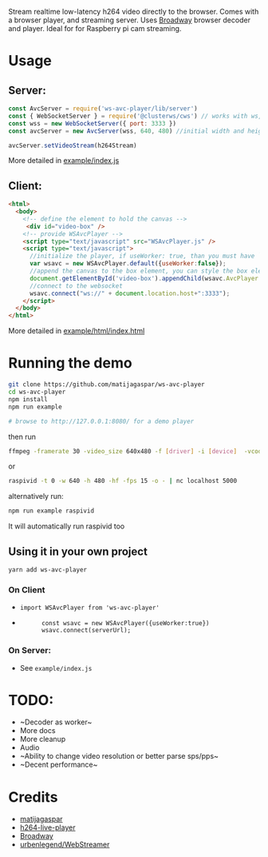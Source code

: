 
Stream realtime low-latency h264 video directly to the browser.
Comes with a browser player, and streaming server.
 Uses [Broadway](https://github.com/mbebenita/Broadway) browser decoder and player. Ideal for for Raspberry pi cam streaming.

# Usage

## Server:

 ```js
 const AvcServer = require('ws-avc-player/lib/server')
 const { WebSocketServer } = require('@clusterws/cws') // works with ws, legacy uws
 const wss = new WebSocketServer({ port: 3333 })
 const avcServer = new AvcServer(wss, 640, 480) //initial width and height (it adapts to the stream)

 avcServer.setVideoStream(h264Stream)
 ```
More detailed in [example/index.js](example/index.js) 

## Client: 

```html
<html>
  <body>
    <!-- define the element to hold the canvas -->
     <div id="video-box" />
    <!-- provide WSAvcPlayer -->
    <script type="text/javascript" src="WSAvcPlayer.js" />
    <script type="text/javascript">
      //initialize the player, if useWorker: true, than you must have `/Decoder.js` availible at the root of the domain.
      var wsavc = new WSAvcPlayer.default({useWorker:false}); 
      //append the canvas to the box element, you can style the box element and canvas.
      document.getElementById('video-box').appendChild(wsavc.AvcPlayer.canvas)
      //connect to the websocket
      wsavc.connect("ws://" + document.location.host+":3333");
    </script>    
  </body>
</html>
```

More detailed in [example/html/index.html](example/html/index.html)

# Running the demo
```bash
git clone https://github.com/matijagaspar/ws-avc-player
cd ws-avc-player
npm install
npm run example

# browse to http://127.0.0.1:8080/ for a demo player

```
then run

```bash
ffmpeg -framerate 30 -video_size 640x480 -f [driver] -i [device]  -vcodec libx264 -vprofile baseline -b:v 500k -bufsize 600k -tune zerolatency -pix_fmt yuv420p -r 15 -g 30 -f rawvideo tcp://localhost:5000
```

or
```bash
raspivid -t 0 -w 640 -h 480 -hf -fps 15 -o - | nc localhost 5000
```

alternatively run:
```bash
npm run example raspivid
```
It will automatically run raspivid too

## Using it in your own project

`yarn add ws-avc-player`

### On Client
* `import WSAvcPlayer from 'ws-avc-player'`
* ``` 
        const wsavc = new WSAvcPlayer({useWorker:true})
        wsavc.connect(serverUrl);

  ```
###  On Server:

* See `example/index.js`




# TODO:
 * ~Decoder as worker~
 * More docs
 * More cleanup
 * Audio
 * ~Ability to change video resolution or better parse sps/pps~
 * ~Decent performance~
 
# Credits
* [matijagaspar](https://github.com/matijagaspar)
* [h264-live-player](https://github.com/131/h264-live-player)
* [Broadway](https://github.com/mbebenita/Broadway)
* [urbenlegend/WebStreamer](https://github.com/urbenlegend/WebStreamer)
